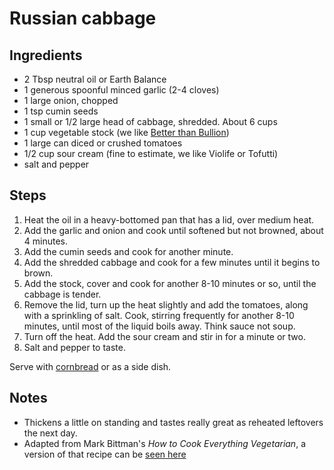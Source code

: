 # Russian cabbage

## Ingredients

- 2 Tbsp neutral oil or Earth Balance
- 1 generous spoonful minced garlic (2-4 cloves)
- 1 large onion, chopped
- 1 tsp cumin seeds
- 1 small or 1/2 large head of cabbage, shredded. About 6 cups
- 1 cup vegetable stock (we like [Better than Bullion](https://www.betterthanbouillon.com/products/no-chicken-base/))
- 1 large can diced or crushed tomatoes
- 1/2 cup sour cream (fine to estimate, we like Violife or Tofutti)
- salt and pepper

## Steps

1. Heat the oil in a heavy-bottomed pan that has a lid, over medium heat.
1. Add the garlic and onion and cook until softened but not browned, about 4 minutes.
1. Add the cumin seeds and cook for another minute.
1. Add the shredded cabbage and cook for a few minutes until it begins to brown.
1. Add the stock, cover and cook for another 8-10 minutes or so, until the cabbage is tender.
1. Remove the lid, turn up the heat slightly and add the tomatoes, along with a sprinkling of salt. Cook, stirring frequently for another 8-10 minutes, until most of the liquid boils away. Think sauce not soup.
1. Turn off the heat. Add the sour cream and stir in for a minute or two.
1. Salt and pepper to taste.

Serve with [cornbread](cornbread.md) or as a side dish.

## Notes

- Thickens a little on standing and tastes really great as reheated leftovers the next day.
- Adapted from Mark Bittman's _How to Cook Everything Vegetarian_, a version of that recipe can be [seen here](https://www.kitchenist.com/ugly-food-needs-love-too-russian-cabbage-with-tomatoes-and-sour-cream-a-cooking-blog-kitchenist/)

